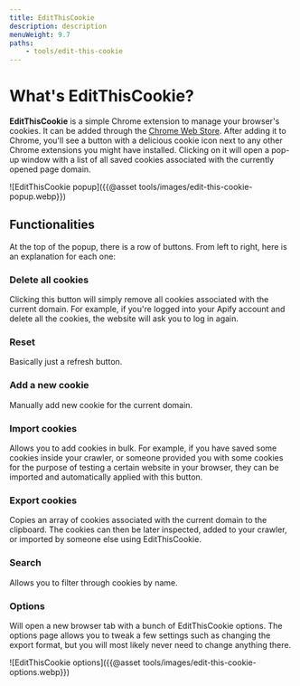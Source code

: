 ```yaml
---
title: EditThisCookie
description: description
menuWeight: 9.7
paths:
    - tools/edit-this-cookie
---
```


# [](#what-is-it) What's EditThisCookie?

**EditThisCookie** is a simple Chrome extension to manage your browser's cookies. It can be added through the [Chrome Web Store](https://chrome.google.com/webstore/category/extensions). After adding it to Chrome, you'll see a button with a delicious cookie icon next to any other Chrome extensions you might have installed. Clicking on it will open a pop-up window with a list of all saved cookies associated with the currently opened page domain.

![EditThisCookie popup]({{@asset tools/images/edit-this-cookie-popup.webp}})

## [](#functions) Functionalities

At the top of the popup, there is a row of buttons. From left to right, here is an explanation for each one:

### Delete all cookies

Clicking this button will simply remove all cookies associated with the current domain. For example, if you're logged into your Apify account and delete all the cookies, the website will ask you to log in again.

### Reset

Basically just a refresh button.

### Add a new cookie

Manually add new cookie for the current domain.

### Import cookies

Allows you to add cookies in bulk. For example, if you have saved some cookies inside your crawler, or someone provided you with some cookies for the purpose of testing a certain website in your browser, they can be imported and automatically applied with this button.

### Export cookies

Copies an array of cookies associated with the current domain to the clipboard. The cookies can then be later inspected, added to your crawler, or imported by someone else using EditThisCookie.

### Search

Allows you to filter through cookies by name.

### Options

Will open a new browser tab with a bunch of EditThisCookie options. The options page allows you to tweak a few settings such as changing the export format, but you will most likely never need to change anything there.

![EditThisCookie options]({{@asset tools/images/edit-this-cookie-options.webp}})
